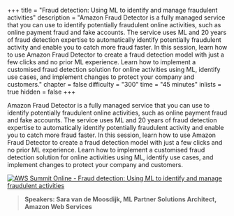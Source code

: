 +++
title = "Fraud detection: Using ML to identify and manage fraudulent activities"
description = "Amazon Fraud Detector is a fully managed service that you can use to identify potentially fraudulent online activities, such as online payment fraud and fake accounts. The service uses ML and 20 years of fraud detection expertise to automatically identify potentially fraudulent activity and enable you to catch more fraud faster. In this session, learn how to use Amazon Fraud Detector to create a fraud detection model with just a few clicks and no prior ML experience. Learn how to implement a customised fraud detection solution for online activities using ML, identify use cases, and implement changes to protect your company and customers."
chapter = false
difficulty = "300"
time = "45 minutes"
inlists = true
hidden = false
+++

Amazon Fraud Detector is a fully managed service that you can use to identify potentially fraudulent online activities, such as online payment fraud and fake accounts. The service uses ML and 20 years of fraud detection expertise to automatically identify potentially fraudulent activity and enable you to catch more fraud faster. In this session, learn how to use Amazon Fraud Detector to create a fraud detection model with just a few clicks and no prior ML experience. Learn how to implement a customised fraud detection solution for online activities using ML, identify use cases, and implement changes to protect your company and customers.


[![AWS Summit Online - Fraud detection: Using ML to identify and manage fraudulent activities](./fraud.jpg)](https://anz-resources.awscloud.com/aws-summit-online-2020-interact/fraud-detection-using-ml-to-identify-and-manage-fraudulent-activities-3)

>  **Speakers: Sara van de Moosdijk, ML Partner Solutions Architect, Amazon Web Services** 
